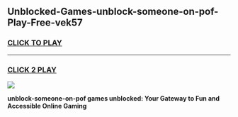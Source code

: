 
## Unblocked-Games-unblock-someone-on-pof-Play-Free-vek57
<h3>
<a href="https://premium76.site?title=unblock-someone-on-pof&ref=23A">CLICK TO PLAY</a></h3>
<hr>

<h3>
<a href="https://premium76.site?title=unblock-someone-on-pof&ref=23A">CLICK 2 PLAY</a>
  
</h3>

<a href="https://premium76.site?title=unblock-someone-on-pof&ref=23A"><img src="https://clearcache.store/games.png"></a>


**unblock-someone-on-pof games unblocked: Your Gateway to Fun and Accessible Online Gaming**
